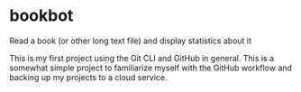 # bookbot
Read a book (or other long text file) and display statistics about it

This is my first project using the Git CLI and GitHub in general. 
This is a somewhat simple project to familiarize myself with the 
GitHub workflow and backing up my projects to a cloud service.
